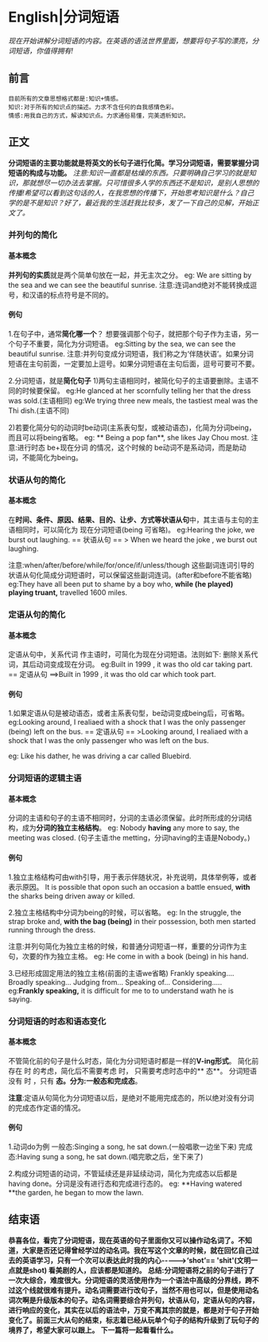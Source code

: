 # English|分词短语
*现在开始讲解分词短语的内容。在英语的语法世界里面，想要将句子写的漂亮，分词短语，你值得拥有!*

## 前言
    目前所有的文章思想格式都是:知识+情感。
    知识:对于所有的知识点的描述。力求不含任何的自我感情色彩。
    情感:用我自己的方式，解读知识点。力求通俗易懂，完美透析知识。

## 正文
**分词短语的主要功能就是将英文的长句子进行化简。学习分词短语，需要掌握分词短语的构成与功能。**
*注意:知识一直都是枯燥的东西。只要明确自己学习的就是知识，那就想尽一切办法去掌握。只可惜很多人学的东西还不是知识，是别人思想的传播!希望可以看到这句话的人，在我思想的传播下，开始思考知识是什么？自己学的是不是知识？好了，最近我的生活赶我比较多，发了一下自己的见解，开始正文了。*

### 并列句的简化
#### 基本概念
**并列句的实质**就是两个简单句放在一起，并无主次之分。
eg: We are sitting by the sea and we can see the beautiful sunrise.
注意:连词and绝对不能转换成逗号，和汉语的标点符号是不同的。

#### 例句
1.在句子中，通常**简化哪一个**？
想要强调那个句子，就把那个句子作为主语，另一个句子不重要，简化为分词短语。
eg:Sitting by the sea, we can see the beautiful sunrise.
注意:并列句变成分词短语，我们称之为‘伴随状语’。如果分词短语在主句前面，一定要加上逗号。如果分词短语在主句后面，逗号可要可不要。

2.分词短语，就是**简化句子**
1)两句主语相同时，被简化句子的主语要删除。主语不同的时候要保留。
eg:He glanced at her scornfully telling her that the dress was sold.(主语相同)
eg:We trying three new meals, the tastiest meal was the Thi dish.(主语不同)

2)若要化简分句的动词时be动词(主系表句型，或被动语态)，化简为分词being，而且可以将being省略。
eg: ** Being a pop fan**, she likes Jay Chou most.
注意:进行时态 be+现在分词 的情况，这个时候的 be动词不是系动词，而是助动词，不能简化为being。


### 状语从句的简化
#### 基本概念
在**时间、条件、原因、结果、目的、让步、方式等状语从句**中，其主语与主句的主语相同时，可以简化为 现在分词短语(being 可省略)。
eg:Hearing the joke, we burst out laughing.
== 状语从句 == > When we heard the joke , we burst out laughing.

注意:when/after/before/while/for/once/if/unless/though 这些副词连词引导的状语从句化简成分词短语时，可以保留这些副词连词。(after和before不能省略)
eg:They have all been put to shame by a boy who, **while (he played) playing truant,** travelled 1600 miles.




### 定语从句的简化
#### 基本概念
定语从句中，关系代词 作主语时，可简化为现在分词短语。法则如下: 删除关系代词，其后动词变成现在分词。
eg:Built in 1999 , it was tho old car taking part.
== 定语从句 ==>Built in 1999 , it was tho old car which took part.

#### 例句
1.如果定语从句是被动语态，或者主系表句型，be动词变成being后，可省略。
eg:Looking around, I realiaed with a shock that I was the only passenger (being) left on the bus.
== 定语从句 == >Looking around, I realiaed with a shock that I was the only passenger who was left on the bus.

eg: Like his dather, he was driving a car called Bluebird.



### 分词短语的逻辑主语
#### 基本概念
分词的主语和句子的主语不相同时，分词的主语必须保留。此时所形成的分词结构，成为**分词的独立主格结构**。
eg: Nobody **having** any more to say, the meeting was closed.
(句子主语:the metting，分词having的主语是Nobody。)


#### 例句
1.独立主格结构可由with引导，用于表示伴随状况，补充说明，具体举例等，或者表示原因。
It is possible that opon such an occasion a battle ensued, **with** the sharks being driven away or killed.

2.独立主格结构中分词为being的时候，可以省略。
eg: In the struggle, the strap broke and, **with the bag (being)** in their possession, both men started running through the dress.

注意:并列句简化为独立主格的时候，和普通分词短语一样，重要的分词作为主句，次要的作为独立主格。
eg: He come in with a book (being) in his hand.

3.已经形成固定用法的独立主格(前面的主语we省略)
Frankly speaking....
Broadly speaking...
Judging from...
Speaking of...
Considering.....
eg:**Frankly speaking,** it is difficult for me to to understand wath he is saying.



### 分词短语的时态和语态变化
#### 基本概念
不管简化前的句子是什么时态，简化为分词短语时都是一样的**V-ing形式**。
简化前存在 时 的考虑，简化后不需要考虑 时， 只需要考虑时态中的** 态**。
分词短语没有 时 ，只有 **态。分为:一般态和完成态**。

**注意**:定语从句简化为分词短语以后，是绝对不能用完成态的，所以绝对没有分词的完成态作定语的情况。

#### 例句
1.动词do为例
一般态:Singing a  song, he sat down.(一般唱歌一边坐下来)
完成态:Having sung a song,  he sat down.(唱完歌之后，坐下来了)

2.构成分词短语的动词，不管延续还是非延续动词，简化为完成态以后都是 having done。分词是没有进行态和完成进行态的。
eg: **Having watered **the garden, he began to mow the lawn.




## 结束语
 **恭喜各位，看完了分词短语，现在英语的句子里面你又可以操作动名词了。不知道，大家是否还记得曾经学过的动名词。我在写这个文章的时候，就在回忆自己过去的英语学习，只有一个次可以表达此时我的内心----->‘shot’== 'shit'(文明一点就是shot) 看美剧的人，应该都是知道的。**
**总结:分词短语将之前的句子进行了一次大综合，难度很大。分词短语的灵活使用作为一个语法中高级的分界线，跨不过这个线就很难有提升。动名词需要进行改句子，当然不用也可以，但是使用动名词次啊是升级版本的句子。动名词需要综合并列句，状语从句，定语从句的内容，进行响应的变化，其实在以后的语法中，万变不离其宗的就是，都是对于句子开始变化了。前面三大从句的结束，标志着已经从玩单个句子的结构升级到了玩句子的境界了，希望大家可以跟上。**
**下一篇将一起看看什么。**








